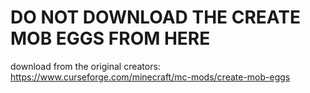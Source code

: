 # DO NOT DOWNLOAD THE CREATE MOB EGGS FROM HERE
 download from the original creators: https://www.curseforge.com/minecraft/mc-mods/create-mob-eggs
